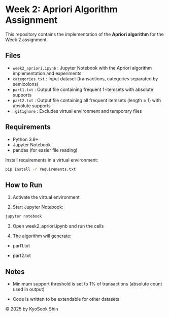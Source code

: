 # Week 2: Apriori Algorithm Assignment

This repository contains the implementation of the **Apriori algorithm** for the Week 2 assignment.

## Files
- `week2_apriori.ipynb` : Jupyter Notebook with the Apriori algorithm implementation and experiments
- `categories.txt` : Input dataset (transactions, categories separated by semicolons)
- `part1.txt` : Output file containing frequent 1-itemsets with absolute supports
- `part2.txt` : Output file containing all frequent itemsets (length ≥ 1) with absolute supports
- `.gitignore` : Excludes virtual environment and temporary files

## Requirements
- Python 3.9+
- Jupyter Notebook
- pandas (for easier file reading)

Install requirements in a virtual environment:
```bash
pip install -r requirements.txt
```

## How to Run
1. Activate the virtual environment

2. Start Jupyter Notebook:
```bash
jupyter notebook
```

3. Open week2_apriori.ipynb and run the cells

4. The algorithm will generate:

- part1.txt

- part2.txt

## Notes

- Minimum support threshold is set to 1% of transactions (absolute count used in output)

- Code is written to be extendable for other datasets

© 2025 by KyoSook Shin